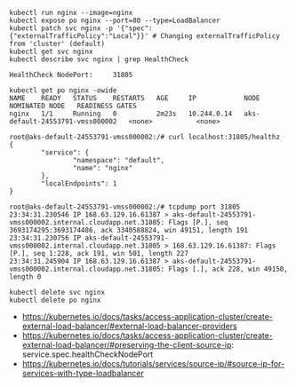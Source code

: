 ```
kubectl run nginx --image=nginx
kubectl expose po nginx --port=80 --type=LoadBalancer
kubectl patch svc nginx -p '{"spec":{"externalTrafficPolicy":"Local"}}' # Changing externalTrafficPolicy from 'cluster' (default)
kubectl get svc nginx
kubectl describe svc nginx | grep HealthCheck
```

```
HealthCheck NodePort:     31805

kubectl get po nginx -owide
NAME    READY   STATUS    RESTARTS   AGE     IP            NODE                              NOMINATED NODE   READINESS GATES
nginx   1/1     Running   0          2m23s   10.244.0.14   aks-default-24553791-vmss000002   <none>           <none>

root@aks-default-24553791-vmss000002:/# curl localhost:31805/healthz
{
        "service": {
                "namespace": "default",
                "name": "nginx"
        },
        "localEndpoints": 1
}

root@aks-default-24553791-vmss000002:/# tcpdump port 31805
23:34:31.230546 IP 168.63.129.16.61387 > aks-default-24553791-vmss000002.internal.cloudapp.net.31805: Flags [P.], seq 3693174295:3693174486, ack 3340588824, win 49151, length 191
23:34:31.230756 IP aks-default-24553791-vmss000002.internal.cloudapp.net.31805 > 168.63.129.16.61387: Flags [P.], seq 1:228, ack 191, win 501, length 227
23:34:31.245904 IP 168.63.129.16.61387 > aks-default-24553791-vmss000002.internal.cloudapp.net.31805: Flags [.], ack 228, win 49150, length 0
```

```
kubectl delete svc nginx
kubectl delete po nginx
```

- https://kubernetes.io/docs/tasks/access-application-cluster/create-external-load-balancer/#external-load-balancer-providers
- https://kubernetes.io/docs/tasks/access-application-cluster/create-external-load-balancer/#preserving-the-client-source-ip: service.spec.healthCheckNodePort
- https://kubernetes.io/docs/tutorials/services/source-ip/#source-ip-for-services-with-type-loadbalancer
